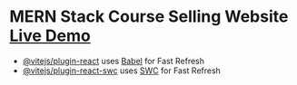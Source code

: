 # MERN Stack Course Selling Website [Live Demo](https://www.awesomescreenshot.com/video/30472435?key=9f1fc8331e9340e060ca4843343a092b "Live Demo")

- [@vitejs/plugin-react](https://github.com/vitejs/vite-plugin-react/blob/main/packages/plugin-react/README.md) uses [Babel](https://babeljs.io/) for Fast Refresh
- [@vitejs/plugin-react-swc](https://github.com/vitejs/vite-plugin-react-swc) uses [SWC](https://swc.rs/) for Fast Refresh
